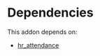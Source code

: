 # Dependencies

This addon depends on:

- [hr_attendance](../../odoo-bringout-oca-ocb-hr_attendance)
